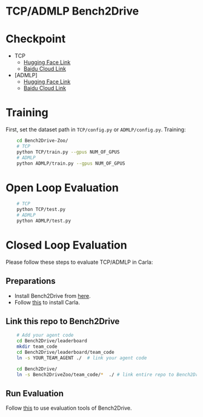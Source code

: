 # TCP/ADMLP Bench2Drive

# Checkpoint
- TCP
    - [Hugging Face Link](https://huggingface.co/rethinklab/Bench2DriveZoo/tree/main)
    - [Baidu Cloud Link](https://pan.baidu.com/s/1CgYscY2esIJLRepkO3FBvQ?pwd=1234)
- [ADMLP]
    - [Hugging Face Link](https://huggingface.co/rethinklab/Bench2DriveZoo/tree/main)
    - [Baidu Cloud Link](https://pan.baidu.com/s/1RefJxk0B4kYcnf63Vi-ISA?pwd=1234)

# Training
First, set the dataset path in ``TCP/config.py`` or ``ADMLP/config.py``.
Training:
```bash
    cd Bench2Drive-Zoo/
    # TCP
    python TCP/train.py --gpus NUM_OF_GPUS
    # ADMLP
    python ADMLP/train.py --gpus NUM_OF_GPUS
```

# Open Loop Evaluation
```bash
    # TCP
    python TCP/test.py
    # ADMLP
    python ADMLP/test.py
```

# Closed Loop Evaluation    
Please follow these steps to evaluate TCP/ADMLP in Carla:

## Preparations
- Install Bench2Drive from [here](https://github.com/Thinklab-SJTU/Bench2Drive).
- Follow [this](https://github.com/Thinklab-SJTU/Bench2Drive/tree/main#setup) to install Carla.

## Link this repo to Bench2Drive

```bash
    # Add your agent code
    cd Bench2Drive/leaderboard
    mkdir team_code
    cd Bench2Drive/leaderboard/team_code
    ln -s YOUR_TEAM_AGENT ./  # link your agent code

    cd Bench2Drive/
    ln -s Bench2DriveZoo/team_code/*  ./ # link entire repo to Bench2Drive
```

## Run Evaluation 
Follow [this](https://github.com/Thinklab-SJTU/Bench2Drive?tab=readme-ov-file#eval-tools) to use evaluation tools of Bench2Drive.
